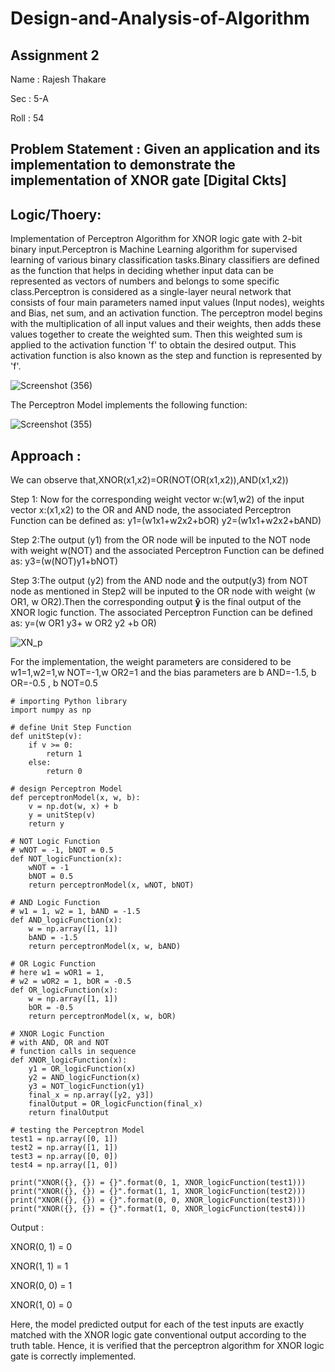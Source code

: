 # Design-and-Analysis-of-Algorithm
## Assignment 2

Name : Rajesh Thakare

Sec : 5-A

Roll : 54

## Problem Statement :  Given an application and its implementation to demonstrate the implementation of XNOR gate [Digital Ckts]

## Logic/Thoery: 
Implementation of Perceptron Algorithm for XNOR logic gate with 2-bit binary input.Perceptron is Machine Learning algorithm for supervised learning of various binary classification tasks.Binary classifiers are defined as the function that helps in deciding whether input data can be represented as vectors of numbers and belongs to some specific class.Perceptron is considered as a single-layer neural network that consists of four main parameters named input values (Input nodes), weights and Bias, net sum, and an activation function. The perceptron model begins with the multiplication of all input values and their weights, then adds these values together to create the weighted sum. Then this weighted sum is applied to the activation function 'f' to obtain the desired output. This activation function is also known as the step and function is represented by 'f'.

![Screenshot (356)](https://user-images.githubusercontent.com/108029540/204027330-62990898-d066-47dc-a47a-1032fb49c5d3.png)








The Perceptron Model implements the following function:

![Screenshot (355)](https://user-images.githubusercontent.com/108029540/204022012-7c45752d-6841-44ac-a000-5268c4bdeefd.png)


## Approach :     
We can observe that,XNOR(x1,x2)=OR(NOT(OR(x1,x2)),AND(x1,x2))

Step 1: Now for the corresponding weight vector w:(w1,w2) of the input vector x:(x1,x2) to the OR and AND node, the associated Perceptron Function can be defined as:
           y1=(w1x1+w2x2+bOR)
           y2=(w1x1+w2x2+bAND)
           
Step 2:The output (y1) from the OR node will be inputed to the NOT node with weight w(NOT) and the associated Perceptron Function can be defined as:
          y3=(w(NOT)y1+bNOT)
          
Step 3:The output (y2) from the AND node and the output(y3) from NOT node as mentioned in Step2 will be inputed to the OR node with weight (w OR1, w OR2).Then the corresponding output $\boldsymbol{\hat{y}}$ is the final output of the XNOR logic function. The associated Perceptron Function can be defined as:
                            y=(w OR1 y3+ w OR2 y2 +b OR)
                            

![XN_p](https://user-images.githubusercontent.com/108029540/204022075-b14d73b8-4520-4b84-a474-c1b0e7869583.png)
                            
                            
     
 For the implementation, the weight parameters are considered to be w1=1,w2=1,w NOT=-1,w OR2=1 and the bias parameters are b AND=-1.5, b OR=-0.5 , b NOT=0.5
 

```
# importing Python library
import numpy as np
  
# define Unit Step Function
def unitStep(v):
    if v >= 0:
        return 1
    else:
        return 0
  
# design Perceptron Model
def perceptronModel(x, w, b):
    v = np.dot(w, x) + b
    y = unitStep(v)
    return y
  
# NOT Logic Function
# wNOT = -1, bNOT = 0.5
def NOT_logicFunction(x):
    wNOT = -1
    bNOT = 0.5
    return perceptronModel(x, wNOT, bNOT)
  
# AND Logic Function
# w1 = 1, w2 = 1, bAND = -1.5
def AND_logicFunction(x):
    w = np.array([1, 1])
    bAND = -1.5
    return perceptronModel(x, w, bAND)
  
# OR Logic Function
# here w1 = wOR1 = 1, 
# w2 = wOR2 = 1, bOR = -0.5
def OR_logicFunction(x):
    w = np.array([1, 1])
    bOR = -0.5
    return perceptronModel(x, w, bOR)
  
# XNOR Logic Function
# with AND, OR and NOT  
# function calls in sequence
def XNOR_logicFunction(x):
    y1 = OR_logicFunction(x)
    y2 = AND_logicFunction(x)
    y3 = NOT_logicFunction(y1)
    final_x = np.array([y2, y3])
    finalOutput = OR_logicFunction(final_x)
    return finalOutput
  
# testing the Perceptron Model
test1 = np.array([0, 1])
test2 = np.array([1, 1])
test3 = np.array([0, 0])
test4 = np.array([1, 0])
  
print("XNOR({}, {}) = {}".format(0, 1, XNOR_logicFunction(test1)))
print("XNOR({}, {}) = {}".format(1, 1, XNOR_logicFunction(test2)))
print("XNOR({}, {}) = {}".format(0, 0, XNOR_logicFunction(test3)))
print("XNOR({}, {}) = {}".format(1, 0, XNOR_logicFunction(test4)))
```

Output :

XNOR(0, 1) = 0

XNOR(1, 1) = 1

XNOR(0, 0) = 1

XNOR(1, 0) = 0


Here, the model predicted output  for each of the test inputs are exactly matched with the XNOR logic gate conventional output  according to the truth table.
Hence, it is verified that the perceptron algorithm for XNOR logic gate is correctly implemented.


                            
                            

                            
        


















